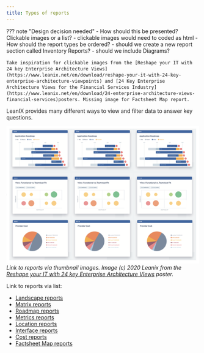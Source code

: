 ```yaml
---
title: Types of reports
---
```


??? note "Design decision needed"
    - How should this be presented? Clickable images or a list? 
    - clickable images would need to coded as html
    - How should the report types be ordered? 
    - should we create a new report section called Inventory Reports?
    - should we include Diagrams?
    
    Take inspiration for clickable images from the [Reshape your IT with 24 key Enterprise Architecture Views](https://www.leanix.net/en/download/reshape-your-it-with-24-key-enterprise-architecture-viewpoints) and [24 Key Enterprise Architecture Views for the Financial Services Industry](https://www.leanix.net/en/download/24-enterprise-architecture-views-financial-services)posters. Missing image for Factsheet Map report.

LeanIX provides many different ways to view and filter data to answer key questions. 

![Thumbnail images of different types of reports](assets/images/report-tiles.png)
*Link to reports via thumbnail images. Image (c) 2020 Leanix from the [Reshape your IT with 24 key Enterprise Architecture Views](https://www.leanix.net/en/download/reshape-your-it-with-24-key-enterprise-architecture-viewpoints) poster.* 

Link to reports via list: 

- [Landscape reports](landscape-reports/index.md) 
- [Matrix reports](matrix-reports/index.md) 
- [Roadmap reports](roadmap-reports/index.md) 
- [Metrics reports](metrics-reports/index.md)
- [Location reports](location-reports/index.md)
- [Interface reports](interface-reports/index.md)
- [Cost reports](cost-reports/index.md) 
- [Factsheet Map reports](factsheet-map-reports/index.md) 

